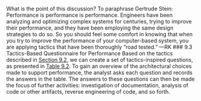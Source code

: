 What is the point of this discussion? To paraphrase Gertrude Stein: Performance is performance is performance. Engineers have been analyzing and optimizing complex systems for centuries, trying to improve their performance, and they have been employing the same design strategies to do so. So you should feel some comfort in knowing that when you try to improve the performance of your computer-based system, you are applying tactics that have been thoroughly “road tested.” —RK ### 9.3 Tactics-Based Questionnaire for Performance Based on the tactics described in [Section 9.2](ch09.xhtml#ch09lev1sec2), we can create a set of tactics-inspired questions, as presented in [Table 9.2](ch09.xhtml#ch09tab02). To gain an overview of the architectural choices made to support performance, the analyst asks each question and records the answers in the table. The answers to these questions can then be made the focus of further activities: investigation of documentation, analysis of code or other artifacts, reverse engineering of code, and so forth.